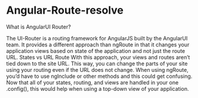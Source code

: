 # Angular-Route-resolve
What is AngularUI Router?

The UI-Router is a routing framework for AngularJS built by the AngularUI team. It provides a different approach than ngRoute in that it changes your application views based on state of the application and not just the route URL.
States vs URL Route
With this approach, your views and routes aren’t tied down to the site URL. This way, you can change the parts of your site using your routing even if the URL does not change.
When using ngRoute, you’d have to use ngInclude or other methods and this could get confusing. Now that all of your states, routing, and views are handled in your one .config(), this would help when using a top-down view of your application.
